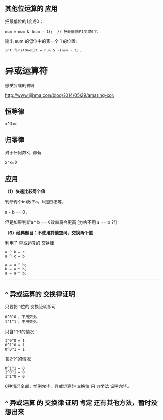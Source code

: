 
## 其他位运算的 应用

把最低位的1变成0：

	num = num & (num - 1);  // 把最低位的1变成0了。

输出 num 的低位中的第一个 1 的位置:
	
	int firstOneBit = num & ~(num - 1);

# 异或运算符

感受异或的神奇
>
http://www.lijinma.com/blog/2014/05/29/amazing-xor/

## 恒等律

x^0=x

## 归零律

对于任何数x，都有

x^x=0

## 应用

**（1）快速比较两个值**

判断两个int数字a，b是否相等，

a - b == 0，

但是如果判断a ^ b == 0效率将会更高 [为啥不用 a == b ??]

**（6）经典题目：不使用其他空间，交换两个值**

利用了 异或运算的 交换律

	a ^ b = c
	a ^ c = b

	a = a ^ b;
	b = a ^ b;
	a = a ^ b;

---

## ^ 异或运算的 交换律证明

只要把 1位的 交换证明即可

	0^0^0 ，不用交换。
	1^1^1 ，不用交换。

只含1个1的情况：

	1^0^0 = 1
	0^1^0 = 1
	0^0^1 = 1

含2个1的情况：

	0^1^1 = 0
	1^0^1 = 0
	1^1^0 = 0

8种情况全部，举例完毕，异或运算的 交换律 用 穷举法 证明完毕。

## ^ 异或运算 的 交换律 证明 肯定 还有其他方法，暂时没想出来


